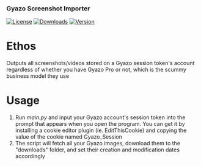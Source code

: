 ### Gyazo Screenshot Importer
[![License](https://img.shields.io/github/license/5vx/gyazo-exporter)](https://github.com/5vx/gyazo-exporter/blob/main/LICENSE)
[![Downloads](https://img.shields.io/github/downloads/5vx/gyazo-exporter/latest/total?color=981bfe)](https://github.com/5vx/gyazo-exporter/releases)
[![Version](https://img.shields.io/github/v/release/5vx/gyazo-exporter?color=7a39fb)](https://github.com/5vx/gyazo-exporter/releases/latest)

# **Ethos**
Outputs all screenshots/videos stored on a Gyazo session token's account regardless of whether you have Gyazo Pro or not, which is the scummy business model they use
# **Usage**
1. Run *main.py* and input your Gyazo account's session token into the prompt that appears when you open the program. You can get it by installing a cookie editor plugin (ie. EditThisCookie) and copying the value of the cookie named Gyazo_Session
2. The script will fetch all your Gyazo images, download them to the "downloads" folder, and set their creation and modification dates accordingly
